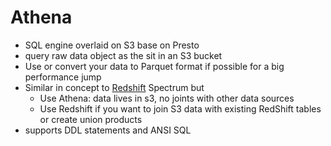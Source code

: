 # Athena
- SQL engine overlaid on S3 base on Presto
- query raw data object as the sit in an S3 bucket
- Use or convert your data to Parquet format if possible for a big performance jump
- Similar in concept to [Redshift](./redshift.md) Spectrum but
    - Use Athena: data lives in s3, no joints with other data sources
    - Use Redshift if you want to join S3 data with existing RedShift tables or create union products
- supports DDL statements and ANSI SQL

